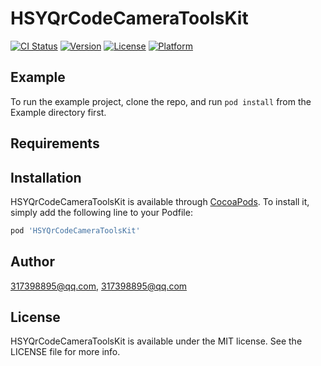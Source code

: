 # HSYQrCodeCameraToolsKit

[![CI Status](https://img.shields.io/travis/317398895@qq.com/HSYQrCodeCameraToolsKit.svg?style=flat)](https://travis-ci.org/317398895@qq.com/HSYQrCodeCameraToolsKit)
[![Version](https://img.shields.io/cocoapods/v/HSYQrCodeCameraToolsKit.svg?style=flat)](https://cocoapods.org/pods/HSYQrCodeCameraToolsKit)
[![License](https://img.shields.io/cocoapods/l/HSYQrCodeCameraToolsKit.svg?style=flat)](https://cocoapods.org/pods/HSYQrCodeCameraToolsKit)
[![Platform](https://img.shields.io/cocoapods/p/HSYQrCodeCameraToolsKit.svg?style=flat)](https://cocoapods.org/pods/HSYQrCodeCameraToolsKit)

## Example

To run the example project, clone the repo, and run `pod install` from the Example directory first.

## Requirements

## Installation

HSYQrCodeCameraToolsKit is available through [CocoaPods](https://cocoapods.org). To install
it, simply add the following line to your Podfile:

```ruby
pod 'HSYQrCodeCameraToolsKit'
```

## Author

317398895@qq.com, 317398895@qq.com

## License

HSYQrCodeCameraToolsKit is available under the MIT license. See the LICENSE file for more info.
